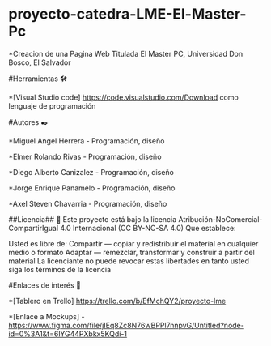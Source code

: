 # proyecto-catedra-LME-El-Master-Pc

*Creacion de una Pagina Web Titulada El Master PC,  Universidad Don Bosco, El Salvador

#Herramientas 🛠️

*[Visual Studio code] https://code.visualstudio.com/Download   como lenguaje de programación

#Autores ✒️

*Miguel Angel Herrera - Programación, diseño

*Elmer Rolando Rivas - Programación, diseño

*Diego Alberto Canizalez - Programación, diseño

*Jorge Enrique Panamelo - Programación, diseño

*Axel Steven Chavarria - Programación, diseño



##Licencia## 📄
Este proyecto está bajo la licencia Atribución-NoComercial-CompartirIgual 4.0 Internacional (CC BY-NC-SA 4.0) Que establece:

Usted es libre de: Compartir — copiar y redistribuir el material en cualquier medio o formato Adaptar — remezclar, transformar y construir a partir del material La licenciante no puede revocar estas libertades en tanto usted siga los términos de la licencia



#Enlaces de interés 👀

*[Tablero en Trello] https://trello.com/b/EfMchQY2/proyecto-lme

*[Enlace a Mockups] - https://www.figma.com/file/jIEq8Zc8N76wBPPl7nnpvG/Untitled?node-id=0%3A1&t=6lYG44PXbkx5KQdi-1

